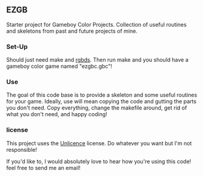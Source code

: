 ## EZGB

Starter project for Gameboy Color Projects. Collection of useful routines and skeletons from past and future projects of mine.

### Set-Up
Should just need make and [rgbds](https://github.com/rednex/rgbds). Then run make and you should have a gameboy color game named "ezgbc.gbc"! 

### Use
The goal of this code base is to provide a skeleton and some useful routines for your game. Ideally, use will mean copying the code and gutting the parts you don't need. Copy everything, change the makefile around, get rid of what you don't need, and happy coding!

### license
This project uses the [Unlicence](http://unlicense.org/) license. Do whatever you want but I'm not responsible!

If you'd like to, I would absolutely love to hear how you're using this code! feel free to send me an email!
